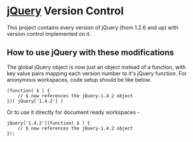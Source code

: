 [jQuery](http://www.jquery.com) Version Control
======================================================

This project contains every version of jQuery (from 1.2.6 and up) with version control implemented on it.


How to use jQuery with these modifications
------------------------------------------
The global jQuery object is now just an object instead of a function, with key value pairs mapping each version number
to it's jQuery function. For anonymous workspaces, code setup should be like below.

	(function( $ ) {
		// $ now references the jQuery-1.4.2 object
	})( jQuery['1.4.2'] )

Or to use it directly for document ready workspaces -

	jQuery['1.4.2'](function( $ ) {
		// $ now references the jQuery-1.4.2 object
	});
